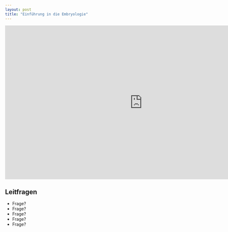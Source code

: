 ```yaml
---
layout: post
title: "Einführung in die Embryologie"
---
```

<center>
<iframe id="sku_frame" src="https://player.vimeo.com/video/160987632?title=0&byline=0&portrait=0" width="900" height="505" frameborder="0" webkitallowfullscreen mozallowfullscreen allowfullscreen></iframe>
</center>

## Leitfragen
- Frage?
- Frage?
- Frage?
- Frage?
- Frage?

